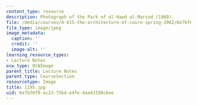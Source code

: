 ```yaml
---
content_type: resource
description: Photograph of the Park of al-Hawd al-Marsud (1989).
file: /media/courses/4-615-the-architecture-of-cairo-spring-2002/6e7bf6f0ac2375b4e4fe4aa43190c6ee_1195.jpg
file_type: image/jpeg
image_metadata:
  caption: ''
  credit: ''
  image-alt: ''
learning_resource_types:
- Lecture Notes
ocw_type: OCWImage
parent_title: Lecture Notes
parent_type: CourseSection
resourcetype: Image
title: 1195.jpg
uid: 6e7bf6f0-ac23-75b4-e4fe-4aa43190c6ee
---
```

